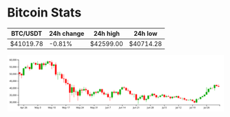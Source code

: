 # Bitcoin Stats

BTC/USDT|24h change|24h high|24h low|
|---|---|---|---|
|$41019.78|-0.81%|$42599.00|$40714.28|

<img src="./chart.svg">
